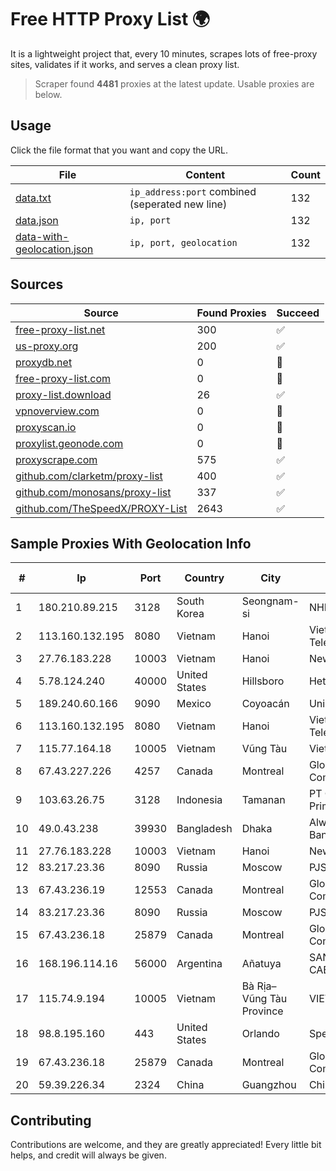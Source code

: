 
# Free HTTP Proxy List 🌍

It is a lightweight project that, every 10 minutes, scrapes lots of free-proxy sites, validates if it works, and serves a clean proxy list.


> Scraper found **4481** proxies at the latest update. Usable proxies are below.

## Usage

Click the file format that you want and copy the URL.


|File|Content|Count|
|----|-------|-----|
|[data.txt](https://raw.githubusercontent.com/themiralay/Proxy-List-World/master/data.txt)|`ip_address:port` combined (seperated new line)|132|
|[data.json](https://raw.githubusercontent.com/themiralay/Proxy-List-World/master/data.json)|`ip, port`|132|
|[data-with-geolocation.json](https://raw.githubusercontent.com/themiralay/Proxy-List-World/master/data-with-geolocation.json)|`ip, port, geolocation`|132|

## Sources

|Source|Found Proxies|Succeed|
|------|-------------|-------|
|[free-proxy-list.net](https://free-proxy-list.net)|300|✅|
|[us-proxy.org](https://www.us-proxy.org)|200|✅|
|[proxydb.net](http://proxydb.net)|0|🚫|
|[free-proxy-list.com](https://free-proxy-list.com/?page=&port=&type%5B%5D=http&type%5B%5D=https&up_time=0&search=Search)|0|🚫|
|[proxy-list.download](https://www.proxy-list.download/HTTP)|26|✅|
|[vpnoverview.com](https://vpnoverview.com/privacy/anonymous-browsing/free-proxy-servers)|0|🚫|
|[proxyscan.io](https://www.proxyscan.io)|0|🚫|
|[proxylist.geonode.com](https://proxylist.geonode.com/api/proxy-list?limit=300&page=1&sort_by=lastChecked&sort_type=desc&protocols=http,https)|0|🚫|
|[proxyscrape.com](https://api.proxyscrape.com/v2/?request=displayproxies&protocol=http&timeout=10000&country=all&ssl=all&anonymity=all)|575|✅|
|[github.com/clarketm/proxy-list](https://raw.githubusercontent.com/clarketm/proxy-list/master/proxy-list-raw.txt)|400|✅|
|[github.com/monosans/proxy-list](https://raw.githubusercontent.com/monosans/proxy-list/main/proxies/http.txt)|337|✅|
|[github.com/TheSpeedX/PROXY-List](https://raw.githubusercontent.com/TheSpeedX/PROXY-List/master/http.txt)|2643|✅|


## Sample Proxies With Geolocation Info

|#|Ip|Port|Country|City|Internet Service Provider|
|-|--|----|-------|----|-------------------------|
|1|180.210.89.215|3128|South Korea|Seongnam-si|NHNCLOUD|
|2|113.160.132.195|8080|Vietnam|Hanoi|VietNam Post and Telecom Corporation|
|3|27.76.183.228|10003|Vietnam|Hanoi|Newass2011xDSLHCMC|
|4|5.78.124.240|40000|United States|Hillsboro|Hetzner Online GmbH|
|5|189.240.60.166|9090|Mexico|Coyoacán|Uninet S.A. de C.V.|
|6|113.160.132.195|8080|Vietnam|Hanoi|VietNam Post and Telecom Corporation|
|7|115.77.164.18|10005|Vietnam|Vũng Tàu|Viettel Group|
|8|67.43.227.226|4257|Canada|Montreal|GloboTech Communications|
|9|103.63.26.75|3128|Indonesia|Tamanan|PT Global Media Data Prima|
|10|49.0.43.238|39930|Bangladesh|Dhaka|Always On Network Bangladesh Ltd.|
|11|27.76.183.228|10003|Vietnam|Hanoi|Newass2011xDSLHCMC|
|12|83.217.23.36|8090|Russia|Moscow|PJSC Rostelecom|
|13|67.43.236.19|12553|Canada|Montreal|GloboTech Communications|
|14|83.217.23.36|8090|Russia|Moscow|PJSC Rostelecom|
|15|67.43.236.18|25879|Canada|Montreal|GloboTech Communications|
|16|168.196.114.16|56000|Argentina|Añatuya|SAN GABRIEL VIDEO CABLE COLOR S.A.|
|17|115.74.9.194|10005|Vietnam|Bà Rịa–Vũng Tàu Province|VIETELxdsl|
|18|98.8.195.160|443|United States|Orlando|Spectrum|
|19|67.43.236.18|25879|Canada|Montreal|GloboTech Communications|
|20|59.39.226.34|2324|China|Guangzhou|Chinanet|



## Contributing

Contributions are welcome, and they are greatly appreciated! Every
little bit helps, and credit will always be given.

